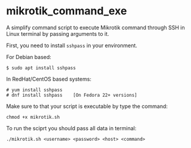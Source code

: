 # mikrotik_command_exe
A simplify command script to execute Mikrotik command through SSH in Linux terminal by passing arguments to it.

First, you need to install ``sshpass`` in your environment.

For Debian based:
```
$ sudo apt install sshpass
```
In RedHat/CentOS based systems:
```
# yum install sshpass
# dnf install sshpass    [On Fedora 22+ versions]
```
Make sure to that your script is executable by type the command:
```
chmod +x mikrotik.sh
```
To run the sciprt you should pass all data in terminal:
```
./mikrotik.sh <username> <password> <host> <command> 
```
